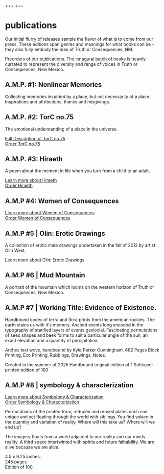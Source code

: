 +++
+++


# publications

Our initial flurry of releases sample the flavor of what is to come from our press. These editions span genres and meanings for what books can be - they also fully embody the idea of Truth or Consequences, NM. 


Preorders of our publications. The innagural batch of books is heavily currated to represent the diversity and range of voices in Truth or Consequences, New Mexico. 

## A.M.P. #1: Nonlinear Memories

Collecting memories inspiried by a place, but not necessarily of a place. Inspirations and attributions, thanks and misgivings.   


## A.M.P. #2: TorC no.75

The emotional understanding of a place in the universe.

<p> 
<a href="/torc-no75">Full Description of TorC no.75</a></br> 
<a target="_blank" href="https://shop.torc.art/collections/agile-meteor-press">Order TorC no.75</a>
</p>

## A.M.P. #3: Hiraeth

A poem about the moment in life when you turn from a child to an adult. 

<p> 
<a href="/hiraeth">Learn more about Hiraeth</a></br><a target="_blank" href="https://shop.torc.art/collections/agile-meteor-press">Order Hiraeth</a>
</p>

## A.M.P #4: Women of Consequences

<p> <a href="/women-of-consequences">Learn more about Women of Consequences</a> </br>
<a target="_blank" href="https://shop.torc.art/collections/agile-meteor-press">Order Women of Consequences</a>
</p>



## A.M.P #5 |  Olin: Erotic Drawings

A collection of erotic male drawings undertaken in the fall of 2012 by artist Olin West.  

<p> <a href="/olin-erotic-drawings">Learn more about Olin: Erotic Drawings</a> </p>



## A.M.P #6 | Mud Mountain

A portrait of the mountain which looms on the western horizon of Truth or Consequences, New Mexico. 

## A.M.P #7 | Working Title: Evidence of Existence. 

Handbound codex of terra and flora prints from the american rockies. The earth stains us with it's memory. Ancient events long encoded in the typography of statified layers of events geolocial. Fascinating permutations of seed shapes and beek forms to suit a particular angle of the sun, an exact elevation and a quantity of percipitation. 

Arches text wove, handbound by Kyle Parker Cunningham. 
682 Pages
Block Printing, Eco Printing, Rubbings, Drawings, Notes. 

Created in the summer of 2025
Handbound original edition of 1
Softcover printed edition of 100

## A.M.P #8 | symbology & characterization

<p> <a href="/symbology-and-characterization">Learn more about Symbolody & Characterization</a> </br>
<a target="_blank" href="https://shop.torc.art/collections/agile-meteor-press">Order Symbology & Characterization</a>
</p>


Permutations of the printed form, reduced and reused plates each one unique and yet floating through the world with siblings. You find solace in the quantity and variation of reality. Where will this take us? Where will we end up? 

The imagery floats from a world adjacent to our reality and our minds reality. A third space intertwinted with spirits and future falitability. We are alive because we are alive. 

4.5 x 9.25 inches.<br/> 
245 pages.<br/>
Edition of 100.<br/>
  


